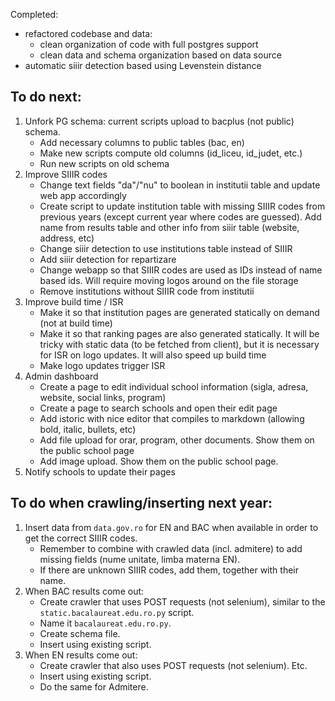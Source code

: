 Completed:

- refactored codebase and data:
  - clean organization of code with full postgres support
  - clean data and schema organization based on data source
- automatic siiir detection based using Levenstein distance

## To do next:

1. Unfork PG schema: current scripts upload to bacplus (not public) schema.
   - Add necessary columns to public tables (bac, en)
   - Make new scripts compute old columns (id_liceu, id_judet, etc.)
   - Run new scripts on old schema
2. Improve SIIIR codes
   - Change text fields "da"/"nu" to boolean in institutii table and update web app accordingly
   - Create script to update institution table with missing SIIIR codes from previous years (except current year where codes are guessed). Add name from results table and other info from siiir table (website, address, etc)
   - Change siiir detection to use institutions table instead of SIIIR
   - Add siiir detection for repartizare
   - Change webapp so that SIIIR codes are used as IDs instead of name based ids. Will require moving logos around on the file storage
   - Remove institutions without SIIIR code from institutii
3. Improve build time / ISR
   - Make it so that institution pages are generated statically on demand (not at build time)
   - Make it so that ranking pages are also generated statically. It will be tricky with static data (to be fetched from client), but it is necessary for ISR on logo updates. It will also speed up build time
   - Make logo updates trigger ISR
4. Admin dashboard
   - Create a page to edit individual school information (sigla, adresa, website, social links, program)
   - Create a page to search schools and open their edit page
   - Add istoric with nice editor that compiles to markdown (allowing bold, italic, bullets, etc)
   - Add file upload for orar, program, other documents. Show them on the public school page
   - Add image upload. Show them on the public school page.
5. Notify schools to update their pages

## To do when crawling/inserting next year:

1. Insert data from `data.gov.ro` for EN and BAC when available in order to get the correct SIIIR codes.
   - Remember to combine with crawled data (incl. admitere) to add missing fields (nume unitate, limba materna EN).
   - If there are unknown SIIIR codes, add them, together with their name.
2. When BAC results come out:
   - Create crawler that uses POST requests (not selenium), similar to the `static.bacalaureat.edu.ro.py` script.
   - Name it `bacalaureat.edu.ro.py`.
   - Create schema file.
   - Insert using existing script.
3. When EN results come out:
   - Create crawler that also uses POST requests (not selenium). Etc.
   - Insert using existing script.
   - Do the same for Admitere.
